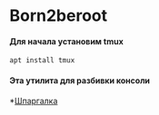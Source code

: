 # Born2beroot


#### Для начала установим tmux

    apt install tmux
    
#### Эта утилита для разбивки консоли

*[Шпаргалка](https://losst.ru/shpargalka-po-tmux)
